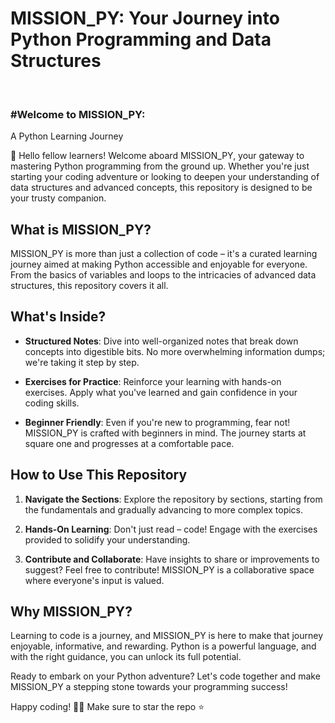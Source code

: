 <h1>MISSION_PY: Your Journey into Python Programming and Data Structures</h1>
<br>
<h3>#Welcome to MISSION_PY:</h3> A Python Learning Journey

🚀 Hello fellow learners! Welcome aboard MISSION_PY, your gateway to mastering Python programming from the ground up. Whether you're just starting your coding adventure or looking to deepen your understanding of data structures and advanced concepts, this repository is designed to be your trusty companion.

## What is MISSION_PY?

MISSION_PY is more than just a collection of code – it's a curated learning journey aimed at making Python accessible and enjoyable for everyone. From the basics of variables and loops to the intricacies of advanced data structures, this repository covers it all. 

## What's Inside?

- **Structured Notes**: Dive into well-organized notes that break down concepts into digestible bits. No more overwhelming information dumps; we're taking it step by step.

- **Exercises for Practice**: Reinforce your learning with hands-on exercises. Apply what you've learned and gain confidence in your coding skills.

- **Beginner Friendly**: Even if you're new to programming, fear not! MISSION_PY is crafted with beginners in mind. The journey starts at square one and progresses at a comfortable pace.

## How to Use This Repository

1. **Navigate the Sections**: Explore the repository by sections, starting from the fundamentals and gradually advancing to more complex topics.

2. **Hands-On Learning**: Don't just read – code! Engage with the exercises provided to solidify your understanding.

3. **Contribute and Collaborate**: Have insights to share or improvements to suggest? Feel free to contribute! MISSION_PY is a collaborative space where everyone's input is valued.

## Why MISSION_PY?

Learning to code is a journey, and MISSION_PY is here to make that journey enjoyable, informative, and rewarding. Python is a powerful language, and with the right guidance, you can unlock its full potential.

Ready to embark on your Python adventure? Let's code together and make MISSION_PY a stepping stone towards your programming success!

Happy coding! 🐍✨
Make sure to star the repo ⭐
